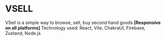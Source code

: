 # VSELL

VSell is a simple way to browse, sell, buy second hand goods
**[Responsive on all platforms]**
Technology used: React, Vite, ChakraUI, Firebase, Zustand, Node.js
